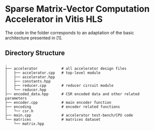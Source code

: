 # Sparse Matrix-Vector Computation Accelerator in Vitis HLS

The code in the folder corresponds to an adaptation of the basic architecture presented in [1].

## Directory Structure
```terminal
.
├── accelerator           # all accelerator design files
│   ├── accelerator.cpp   # top-level module
│   ├── accelerator.hpp
│   ├── constants.hpp
│   ├── reducer.cpp       # reducer circuit module
│   └── reducer.hpp
├── encoded_data.hpp      # CSR encoded data and other related parameters
├── encoder.cpp           # main encoder function
├── encoding              # encoder related functions
│   └── csr.h
├── main.cpp              # accelerator test-bench/CPU code
└── matrices              # matrices dataset
    └── matrix.hpp
```
